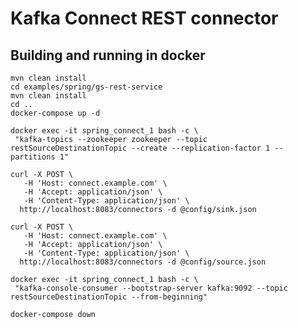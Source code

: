 Kafka Connect REST connector
===


Building and running in docker
---

    mvn clean install
    cd examples/spring/gs-rest-service
    mvn clean install
    cd ..
    docker-compose up -d
    
    docker exec -it spring_connect_1 bash -c \
     "kafka-topics --zookeeper zookeeper --topic restSourceDestinationTopic --create --replication-factor 1 --partitions 1"
    
    curl -X POST \
       -H 'Host: connect.example.com' \
       -H 'Accept: application/json' \
       -H 'Content-Type: application/json' \
      http://localhost:8083/connectors -d @config/sink.json
    
    curl -X POST \
       -H 'Host: connect.example.com' \
       -H 'Accept: application/json' \
       -H 'Content-Type: application/json' \
      http://localhost:8083/connectors -d @config/source.json

    docker exec -it spring_connect_1 bash -c \
     "kafka-console-consumer --bootstrap-server kafka:9092 --topic restSourceDestinationTopic --from-beginning"

    docker-compose down
